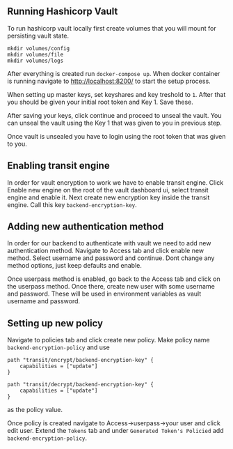 ## Running Hashicorp Vault

To run hashicorp vault locally first create volumes that you will mount for persisting vault state.

```
mkdir volumes/config
mkdir volumes/file
mkdir volumes/logs
```


After everything is created run `docker-compose up`. When docker container is running navigate to [http://localhost:8200/](http://localhost:8200/https:/) to start the setup process.

When setting up master keys, set keyshares and key treshold to `1`. After that you should be given your initial root token and Key 1. Save these.

After saving your keys, click continue and proceed to unseal the vault. You can unseal the vault using the Key 1 that was given to you in previous step.

Once vault is unsealed you have to login using the root token that was given to you.

## Enabling transit engine

In order for vault encryption to work we have to enable transit engine. Click Enable new engine on the root of the vault dashboard ui, select transit engine and enable it. Next create new encryption key inside the transit engine. Call this key `backend-encryption-key`.

## Adding new authentication method

In order for our backend to authenticate with vault we need to add new authentication method. Navigate to Access tab and click enable new method. Select username and password and continue. Dont change any method options, just keep defaults and enable.

Once userpass method is enabled, go back to the Access tab and click on the userpass method. Once there, create new user with some username and password. These will be used in environment variables as vault username and password.

## Setting up new policy

Navigate to policies tab and click create new policy. Make policy name `backend-encryption-policy` and use

```
path "transit/encrypt/backend-encryption-key" {
	capabilities = ["update"]
}

path "transit/decrypt/backend-encryption-key" {
	capabilities = ["update"]
}
```

as the policy value.

Once policy is created navigate to Access->userpass->your user and click edit user. Extend the `Tokens` tab and under `Generated Token's Policied` add `backend-encryption-policy`.
